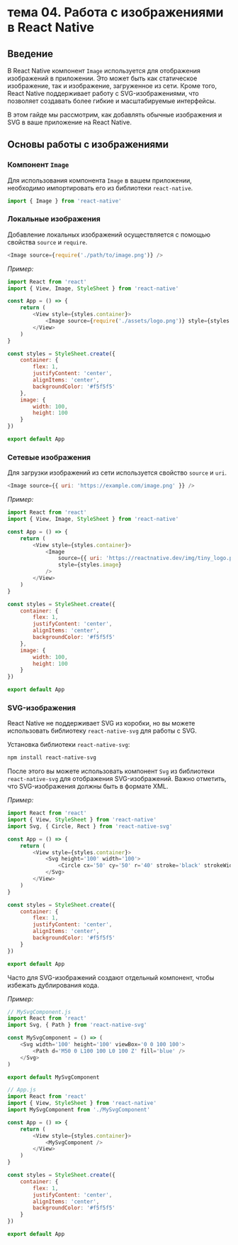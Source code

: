 # тема 04. Работа с изображениями в React Native

## Введение

В React Native компонент `Image` используется для отображения изображений в приложении. Это может быть как статическое изображение, так и изображение, загруженное из сети. Кроме того, React Native поддерживает работу с SVG-изображениями, что позволяет создавать более гибкие и масштабируемые интерфейсы.

В этом гайде мы рассмотрим, как добавлять обычные изображения и SVG в ваше приложение на React Native.

## Основы работы с изображениями

### Компонент `Image`

Для использования компонента `Image` в вашем приложении, необходимо импортировать его из библиотеки `react-native`.

```js
import { Image } from 'react-native'
```

### Локальные изображения

Добавление локальных изображений осуществляется с помощью свойства `source` и `require`.

```js
<Image source={require('./path/to/image.png')} />
```

_Пример:_

```js
import React from 'react'
import { View, Image, StyleSheet } from 'react-native'

const App = () => {
	return (
		<View style={styles.container}>
			<Image source={require('./assets/logo.png')} style={styles.image} />
		</View>
	)
}

const styles = StyleSheet.create({
	container: {
		flex: 1,
		justifyContent: 'center',
		alignItems: 'center',
		backgroundColor: '#f5f5f5'
	},
	image: {
		width: 100,
		height: 100
	}
})

export default App
```

### Сетевые изображения

Для загрузки изображений из сети используется свойство `source` и `uri`.

```js
<Image source={{ uri: 'https://example.com/image.png' }} />
```

_Пример:_

```js
import React from 'react'
import { View, Image, StyleSheet } from 'react-native'

const App = () => {
	return (
		<View style={styles.container}>
			<Image
				source={{ uri: 'https://reactnative.dev/img/tiny_logo.png' }}
				style={styles.image}
			/>
		</View>
	)
}

const styles = StyleSheet.create({
	container: {
		flex: 1,
		justifyContent: 'center',
		alignItems: 'center',
		backgroundColor: '#f5f5f5'
	},
	image: {
		width: 100,
		height: 100
	}
})

export default App
```

### SVG-изображения

React Native не поддерживает SVG из коробки, но вы можете использовать библиотеку `react-native-svg` для работы с SVG.

Установка библиотеки `react-native-svg`:

```bash
npm install react-native-svg
```

После этого вы можете использовать компонент `Svg` из библиотеки `react-native-svg` для отображения SVG-изображений. Важно отметить, что SVG-изображения должны быть в формате XML.

_Пример:_

```js
import React from 'react'
import { View, StyleSheet } from 'react-native'
import Svg, { Circle, Rect } from 'react-native-svg'

const App = () => {
	return (
		<View style={styles.container}>
			<Svg height='100' width='100'>
				<Circle cx='50' cy='50' r='40' stroke='black' strokeWidth='3' fill='red' />
			</Svg>
		</View>
	)
}

const styles = StyleSheet.create({
	container: {
		flex: 1,
		justifyContent: 'center',
		alignItems: 'center',
		backgroundColor: '#f5f5f5'
	}
})

export default App
```

Часто для SVG-изображений создают отдельный компонент, чтобы избежать дублирования кода.

_Пример:_

```js
// MySvgComponent.js
import React from 'react'
import Svg, { Path } from 'react-native-svg'

const MySvgComponent = () => (
	<Svg width='100' height='100' viewBox='0 0 100 100'>
		<Path d='M50 0 L100 100 L0 100 Z' fill='blue' />
	</Svg>
)

export default MySvgComponent
```

```js
// App.js
import React from 'react'
import { View, StyleSheet } from 'react-native'
import MySvgComponent from './MySvgComponent'

const App = () => {
	return (
		<View style={styles.container}>
			<MySvgComponent />
		</View>
	)
}

const styles = StyleSheet.create({
	container: {
		flex: 1,
		justifyContent: 'center',
		alignItems: 'center',
		backgroundColor: '#f5f5f5'
	}
})

export default App
```
